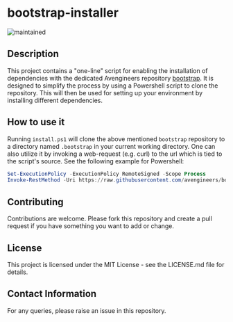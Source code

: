 # bootstrap-installer

![maintained](https://img.shields.io/badge/maintained-yes-success?style=flat-square)

## Description

This project contains a "one-line" script for enabling the installation of dependencies with the dedicated Avengineers repository [bootstrap](https://github.com/avengineers/bootstrap).
It is designed to simplify the process by using a Powershell script to clone the repository.
This will then be used for setting up your environment by installing different dependencies.

## How to use it

Running `install.ps1` will clone the above mentioned `bootstrap` repository to a directory named `.bootstrap` in your current working directory.
One can also utilize it by invoking a web-request (e.g. curl) to the url which is tied to the script's source.
See the following example for Powershell:

```powershell
Set-ExecutionPolicy -ExecutionPolicy RemoteSigned -Scope Process
Invoke-RestMethod -Uri https://raw.githubusercontent.com/avengineers/bootstrap-installer/v1.15.1/install.ps1 | Invoke-Expression
```

## Contributing

Contributions are welcome. Please fork this repository and create a pull request if you have something you want to add or change.

## License

This project is licensed under the MIT License - see the LICENSE.md file for details.

## Contact Information

For any queries, please raise an issue in this repository.
